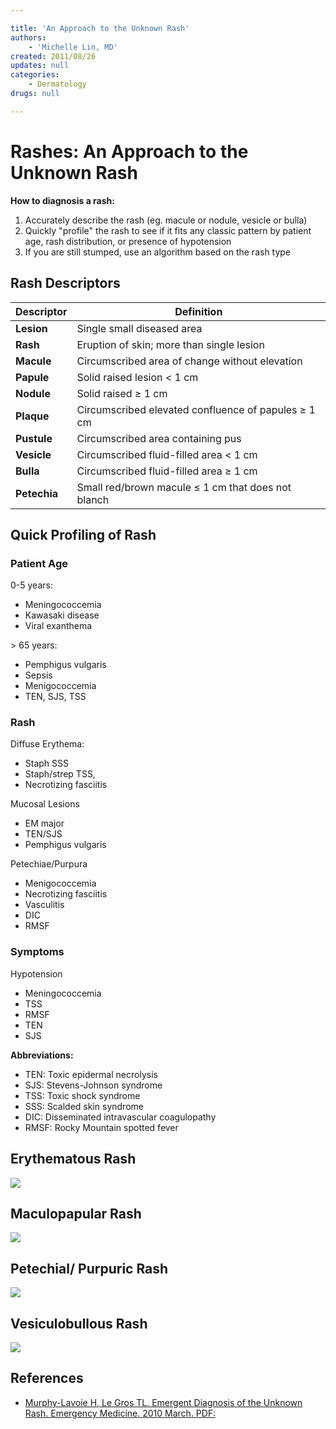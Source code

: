 ```yaml
---

title: 'An Approach to the Unknown Rash'
authors:
    - 'Michelle Lin, MD'
created: 2011/08/26
updates: null
categories:
    - Dermatology
drugs: null

---
```




# Rashes: An Approach to the Unknown Rash

**How to diagnosis a rash:**

1.  Accurately describe the rash (eg. macule or nodule, vesicle or bulla)
2.  Quickly "profile" the rash to see if it fits any classic pattern by patient age, rash distribution, or presence of hypotension
3.  If you are still stumped, use an algorithm based on the rash type

## Rash Descriptors

| Descriptor   | Definition                                           |
|--------------|------------------------------------------------------|
| **Lesion**   | Single small diseased area                           |
| **Rash**     | Eruption of skin; more than single lesion            |
| **Macule**   | Circumscribed area of change without elevation       |
| **Papule**   | Solid raised lesion &lt; 1 cm                        |
| **Nodule**   | Solid raised ≥ 1 cm                                  |
| **Plaque**   | Circumscribed elevated confluence of papules ≥ 1 cm  |
| **Pustule**  | Circumscribed area containing pus                    |
| **Vesicle**  | Circumscribed fluid-filled area &lt; 1 cm            |
| **Bulla**    | Circumscribed fluid-filled area ≥ 1 cm               |
| **Petechia** | Small red/brown macule ≤ 1 cm that does not blanch   |

## Quick Profiling of Rash

### Patient Age

0-5 years:
  - Meningococcemia        
  - Kawasaki disease        
  - Viral exanthema  

&gt; 65 years:
  - Pemphigus vulgaris
  - Sepsis
  - Menigococcemia
  - TEN, SJS, TSS  

### Rash

Diffuse Erythema:
  - Staph SSS
  - Staph/strep TSS,
  - Necrotizing fasciitis

Mucosal Lesions
  - EM major
  - TEN/SJS
  - Pemphigus vulgaris

Petechiae/Purpura
  - Menigococcemia
  - Necrotizing fasciitis
  - Vasculitis
  - DIC
  - RMSF

### Symptoms

Hypotension
  - Meningococcemia
  - TSS
  - RMSF
  - TEN
  - SJS

**Abbreviations:**
-   TEN: Toxic epidermal necrolysis 
-   SJS: Stevens-Johnson syndrome 
-   TSS: Toxic shock syndrome 
-   SSS: Scalded skin syndrome
-   DIC: Disseminated intravascular coagulopathy 
-   RMSF: Rocky Mountain spotted fever 

## Erythematous Rash

![](https://d2p53dh3qxfm0x.cloudfront.net/uploads/img/1jx/5/m/2457786b-ca9a-58b8-9e55-eccc8c273cd0/640.png)

## Maculopapular Rash

![](https://d2p53dh3qxfm0x.cloudfront.net/uploads/img/1jx/5/m/822a397a-8bff-56c9-a887-47da02bc05e3/640.png)

## Petechial/ Purpuric Rash

![](https://d2p53dh3qxfm0x.cloudfront.net/uploads/img/1jx/5/m/41d22197-55dd-55e2-b329-ac72e0799689/640.png)

## Vesiculobullous Rash

![](https://d2p53dh3qxfm0x.cloudfront.net/uploads/img/1jx/5/m/45c7b502-6dd4-5061-949d-d1d7bb50c1db/640.png)

## References

-   [Murphy-Lavoie H, Le Gros TL. Emergent Diagnosis of the Unknown Rash. Emergency Medicine. 2010 March. PDF:](http://www.emedmag.com/PDF/042030006.pdf)
